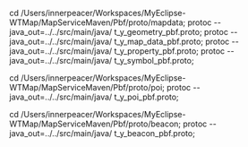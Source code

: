 cd /Users/innerpeacer/Workspaces/MyEclipse-WTMap/MapServiceMaven/Pbf/proto/mapdata;
protoc --java_out=../../src/main/java/ t_y_geometry_pbf.proto;
protoc --java_out=../../src/main/java/ t_y_map_data_pbf.proto;
protoc --java_out=../../src/main/java/ t_y_property_pbf.proto;
protoc --java_out=../../src/main/java/ t_y_symbol_pbf.proto;


cd /Users/innerpeacer/Workspaces/MyEclipse-WTMap/MapServiceMaven/Pbf/proto/poi;
protoc --java_out=../../src/main/java/ t_y_poi_pbf.proto;


cd /Users/innerpeacer/Workspaces/MyEclipse-WTMap/MapServiceMaven/Pbf/proto/beacon;
protoc --java_out=../../src/main/java/ t_y_beacon_pbf.proto;

